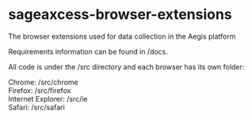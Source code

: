 # sageaxcess-browser-extensions
The browser extensions used for data collection in the Aegis platform

Requirements information can be found in /docs.

All code is under the /src directory and each browser has its own folder:

Chrome: /src/chrome   
Firefox: /src/firefox   
Internet Explorer: /src/ie   
Safari: /src/safari   
